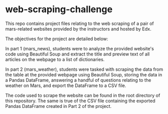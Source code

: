 # web-scraping-challenge

This repo contains project files relating to the web scraping of a pair of mars-related websites provided by the instructors and hosted by Edx.

The objectives for the project are detailed below:

In part 1 (mars_news), students were to analyze the provided website's code using Beautiful Soup and extract the title and preview text of all articles on the webpage to a list of dictionaries.

In part 2 (mars_weather), students were tasked with scraping the data from the table at the provided webpage using Beautiful Soup, storing the data in a Pandas DataFrame, answering a handful of questions relating to the weather on Mars, and export the DataFrame to a CSV file.

The code used to scrape the website can be found in the root directory of this repository. The same is true of the CSV file containing the exported Pandas DataFrame created in Part 2 of the project.
